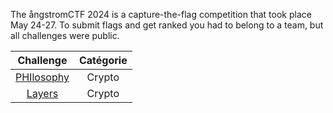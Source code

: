 The ångstromCTF 2024 is a capture-the-flag competition that took place May 24-27. To submit flags and get ranked you had to belong to a team, but all challenges were public.

| Challenge  | Catégorie |
|:-------------:|:-------------:|
| [PHIlosophy](PHIlosophy/README.md) | Crypto |
| [Layers](layers/README.md) | Crypto |



